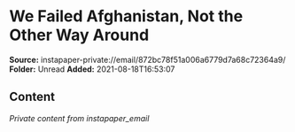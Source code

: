 # We Failed Afghanistan, Not the Other Way Around

**Source:** instapaper-private://email/872bc78f51a006a6779d7a68c72364a9/
**Folder:** Unread
**Added:** 2021-08-18T16:53:07




## Content
*Private content from instapaper_email*
